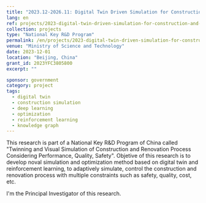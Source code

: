 ```yaml
---
title: "2023.12-2026.11: Digital Twin Driven Simulation for Construction and Renovation of Buildings"
lang: en
ref: projects/2023-digital-twin-driven-simulation-for-construction-and-renovation-of-builidngs
collection: projects
type: "National Key R&D Program"
permalink: /en/projects/2023-digital-twin-driven-simulation-for-construction-and-renovation-of-builidngs
venue: "Ministry of Science and Technology"
date: 2023-12-01
location: "Beijing, China"
grant_id: 2023YFC3805800
excerpt: ""

sponsor: government
category: project
tags: 
  - digital twin
  - construction simulation
  - deep learning
  - optimization
  - reinforcement learning
  - knowledge graph
---
```


This research is part of a National Key R&D Program of China called "Twinning and Visual Simulation of Construction and Renovation Process Considering Performance, Quality, Safety". Objetive of this research is to develop noval simulation and optimization method based on digital twin and reinforcement learning, to adaptively simulate, control the construction and renovation process with multiple constraints such as safety, quality, cost, etc.

I'm the Principal Investigator of this research.